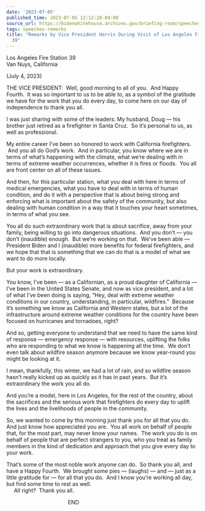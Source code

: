 ```yaml
---
date: '2023-07-05'
published_time: 2023-07-05 12:12:28-04:00
source_url: https://bidenwhitehouse.archives.gov/briefing-room/speeches-remarks/2023/07/05/remarks-by-vice-president-harris-during-visit-of-los-angeles-fire-station-39/
tags: speeches-remarks
title: "Remarks by Vice President Harris During Visit of Los Angeles Fire Station\_\
  39"
---
```

 
Los Angeles Fire Station 39  
Van Nuys, California

(July 4, 2023)

THE VICE PRESIDENT:  Well, good morning to all of you.  And Happy
Fourth.  It was so important to us to be able to, as a symbol of the
gratitude we have for the work that you do every day, to come here on
our day of independence to thank you all.   
  
I was just sharing with some of the leaders: My husband, Doug — his
brother just retired as a firefighter in Santa Cruz.  So it’s personal
to us, as well as professional.  
  
My entire career I’ve been so honored to work with California
firefighters.  And you all do God’s work.  And in particular, you know
where we are in terms of what’s happening with the climate, what we’re
dealing with in terms of extreme weather occurrences, whether it is
fires or floods.  You all are front center on all of these issues.   
  
And then, for this particular station, what you deal with here in terms
of medical emergencies, what you have to deal with in terms of human
condition, and do it with a perspective that is about being strong and
enforcing what is important about the safety of the community, but also
dealing with human condition in a way that it touches your heart
sometimes, in terms of what you see.  
  
You all do such extraordinary work that is about sacrifice, away from
your family, being willing to go into dangerous situations.  And you
don’t — you don’t (inaudible) enough.  But we’re working on that.  We’ve
been able — President Biden and I (inaudible) more benefits for federal
firefighters, and we hope that that is something that we can do that is
a model of what we want to do more locally.   
  
But your work is extraordinary.   
  
You know, I’ve been — as a Californian, as a proud daughter of
California — I’ve been in the United States Senate, and now as vice
president, and a lot of what I’ve been doing is saying, “Hey, deal with
extreme weather conditions in our country, understanding, in particular,
wildfires.”  Because it’s something we know as California and Western
states, but a lot of the infrastructure around extreme weather
conditions for the country have been focused on hurricanes and
tornadoes, right?  
  
And so, getting everyone to understand that we need to have the same
kind of response — emergency response — with resources, uplifting the
folks who are responding to what we know is happening all the time.  We
don’t even talk about wildfire season anymore because we know year-round
you might be looking at it.   
  
I mean, thankfully, this winter, we had a lot of rain, and so wildfire
season hasn’t really kicked up as quickly as it has in past years.  But
it’s extraordinary the work you all do.

  
And you’re a model, here in Los Angeles, for the rest of the country,
about the sacrifices and the serious work that firefighters do every day
to uplift the lives and the livelihoods of people in the community.   
  
So, we wanted to come by this morning just thank you for all that you
do.  And just know how appreciated you are.  You all work on behalf of
people that, for the most part, may never know your names.  The work you
do is on behalf of people that are perfect strangers to you, who you
treat as family members in the kind of dedication and approach that you
give every day to your work.   
  
That’s some of the most noble work anyone can do.  So thank you all, and
have a Happy Fourth.  We brought some pies — (laughs) — and — just as a
little gratitude for — for all that you do.  And I know you’re working
all day, but find some time to rest as well.  
     All right?  Thank you all.  
  
                                         END
